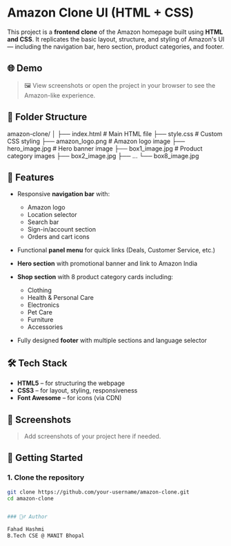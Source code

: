 # Amazon Clone UI (HTML + CSS)

This project is a **frontend clone** of the Amazon homepage built using **HTML and CSS**. It replicates the basic layout, structure, and styling of Amazon's UI — including the navigation bar, hero section, product categories, and footer.

## 🌐 Demo

> 🖼️ View screenshots or open the project in your browser to see the Amazon-like experience.

## 📁 Folder Structure

amazon-clone/
│
├── index.html # Main HTML file
├── style.css # Custom CSS styling
├── amazon_logo.png # Amazon logo image
├── hero_image.jpg # Hero banner image
├── box1_image.jpg # Product category images
├── box2_image.jpg
├── ...
└── box8_image.jpg


## 🔧 Features

- Responsive **navigation bar** with:
  - Amazon logo
  - Location selector
  - Search bar
  - Sign-in/account section
  - Orders and cart icons

- Functional **panel menu** for quick links (Deals, Customer Service, etc.)

- **Hero section** with promotional banner and link to Amazon India

- **Shop section** with 8 product category cards including:
  - Clothing
  - Health & Personal Care
  - Electronics
  - Pet Care
  - Furniture
  - Accessories

- Fully designed **footer** with multiple sections and language selector

## 🛠️ Tech Stack

- **HTML5** – for structuring the webpage
- **CSS3** – for layout, styling, responsiveness
- **Font Awesome** – for icons (via CDN)

## 📸 Screenshots

> Add screenshots of your project here if needed.

## 🚀 Getting Started

### 1. Clone the repository

```bash
git clone https://github.com/your-username/amazon-clone.git
cd amazon-clone


### 🙋‍♂️ Author

Fahad Hashmi
B.Tech CSE @ MANIT Bhopal

